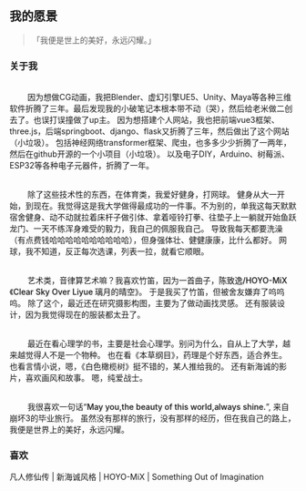 <h2>我的愿景</h2>
<blockquote>
「我便是世上的美好，永远闪耀。」
</blockquote>
<h3>关于我</h3>
<p>
<br>&nbsp;&nbsp;&nbsp;&nbsp;&nbsp;&nbsp;&nbsp;&nbsp;因为想做CG动画，我把Blender、虚幻引擎UE5、Unity、Maya等各种三维软件折腾了三年。最后发现我的小破笔记本根本带不动（哭），然后给老米做二创去了。也误打误撞做了up主。
因为想搭建个人网站，我也把前端vue3框架、three.js，后端springboot、django、flask又折腾了三年，然后做出了这个网站（小垃圾）。
包括神经网络transformer框架、爬虫，也多多少少折腾了一两年，然后在github开源的一个小项目（小垃圾）。
以及电子DIY，Arduino、树莓派、ESP32等各种电子元器件，折腾了一年。
</p>
<p>
<br>&nbsp;&nbsp;&nbsp;&nbsp;&nbsp;&nbsp;&nbsp;&nbsp;除了这些技术性的东西，在体育类，我爱好健身，打网球。
健身从大一开始，到现在。我觉得这是我大学做得最成功的一件事。不为别的，单我这每天默默宿舍健身、动不动就拉着床杆子做引体、拿着哑铃打拳、往垫子上一躺就开始鱼跃龙门、一天不练浑身难受的毅力，我自己的佩服我自己。
导致我每天都要洗澡（有点费钱哈哈哈哈哈哈哈哈哈哈），但身强体壮、健健康康，比什么都好。
网球，我不知道，反正每次选课，列表一拉，就看它顺眼。
</p>
<p>
<br>&nbsp;&nbsp;&nbsp;&nbsp;&nbsp;&nbsp;&nbsp;&nbsp;艺术类，音律算艺术嘛？我喜欢竹笛，因为一首曲子，<a style="color: var(--accent-color); font-weight: 500;text-shadow: 1px 1px 3px rgba(0,0,0,0.15);text-decoration: none;" href="https://c6.y.qq.com/base/fcgi-bin/u?__=izYgYCXRSjyl " target="_blank">陈致逸/HOYO-MiX《Clear Sky Over Liyue 璃月的晴空》</a>。
于是我买了竹笛，但被舍友嫌弃了呜呜呜。
除了这个，最近还在研究摄影构图，主要为了做动画找灵感。
还有服装设计，因为我觉得现在的服装都太丑了。
</p>
<p>
<br>&nbsp;&nbsp;&nbsp;&nbsp;&nbsp;&nbsp;&nbsp;&nbsp;最近在看心理学的书，主要是社会心理学。别问为什么，自从上了大学，越来越觉得人不是一个物种。
也在看《本草纲目》，药理是个好东西，适合养生。
也看言情小说，嗯，《白色橄榄树》挺不错的，某人推给我的。
还有新海诚的影片，喜欢画风和故事。
嗯，纯爱战士。
</p>
<p>
<br>&nbsp;&nbsp;&nbsp;&nbsp;&nbsp;&nbsp;&nbsp;&nbsp;我很喜欢一句话“<a style="color: var(--accent-color); font-weight: 500;text-shadow: 1px 1px 3px rgba(0,0,0,0.15);text-decoration: none;" href="https://www.bilibili.com/video/BV1Kj411g7Lu" target="_blank">May you,the beauty of this world,always shine.</a>”,
来自崩坏3的毕业旅行。
虽然没有那样的旅行，没有那样的经历，但在我自己的路上，我便是世界上的美好，永远闪耀。
</p>
<div class="rd-philosophy">
<h3>喜欢</h3>
<p>
凡人修仙传 | 新海诚风格 | HOYO-MiX | Something Out of Imagination
</p>
</div>